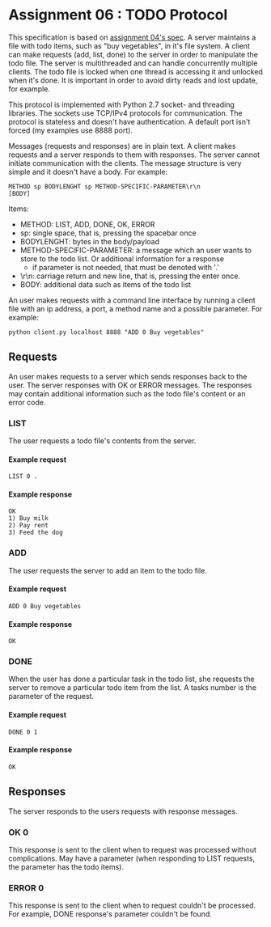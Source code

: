 # Assignment 06 : TODO Protocol

This specification is based on [assignment 04's spec](https://github.com/Szeretni/ttks0500-protocol-programming/blob/master/assignments/04/assignment04.md).
A server maintains a file with todo items, such as "buy vegetables", in it's file system. 
A client can make requests (add, list, done) to the server in order to manipulate the todo file.
The server is multithreaded and can handle concurrently multiple clients.
The todo file is locked when one thread is accessing it and unlocked when it's done.
It is important in order to avoid dirty reads and lost update, for example.

This protocol is implemented with Python 2.7 socket- and threading libraries.
The sockets use TCP/IPv4 protocols for communication.
The protocol is stateless and doesn't have authentication.
A default port isn't forced (my examples use 8888 port).

Messages (requests and responses) are in plain text.
A client makes requests and a server responds to them with responses.
The server cannot initiate communication with the clients.
The message structure is very simple and it doesn't have a body. For example:

```
METHOD sp BODYLENGHT sp METHOD-SPECIFIC-PARAMETER\r\n
[BODY]
```

Items:
* METHOD: LIST, ADD, DONE, OK, ERROR
* sp: single space, that is, pressing the spacebar once
* BODYLENGHT: bytes in the body/payload
* METHOD-SPECIFIC-PARAMETER: a message which an user wants to store to the todo list. Or additional information for a response
  * if parameter is not needed, that must be denoted with '.'
* \r\n: carriage return and new line, that is, pressing the enter once.
* BODY: additional data such as items of the todo list

An user makes requests with a command line interface by running a client file with an ip address, a port, a method name and a possible parameter. For example:

```
python client.py localhost 8888 "ADD 0 Buy vegetables"
```

## Requests

An user makes requests to a server which sends responses back to the user. The server responses with OK or ERROR messages.
The responses may contain additional information such as the todo file's content or an error code.

### LIST

The user requests a todo file's contents from the server.

#### Example request
```
LIST 0 .
```

#### Example response
```
OK
1) Buy milk
2) Pay rent
3) Feed the dog
```

### ADD

The user requests the server to add an item to the todo file.

#### Example request
```
ADD 0 Buy vegetables
```

#### Example response
```
OK
```

### DONE

When the user has done a particular task in the todo list, she requests the server to remove a particular todo item from the list. A tasks number is the parameter of the request.

#### Example request
```
DONE 0 1
```

#### Example response
```
OK
```

## Responses

The server responds to the users requests with response messages.

### OK 0

This response is sent to the client when to request was processed without complications. May have a parameter (when responding to LIST requests, the parameter has the todo items).

### ERROR 0

This response is sent to the client when to request couldn't be processed. For example, DONE response's parameter couldn't be found.
